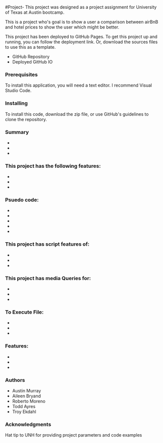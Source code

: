 #Project-
This project was designed as a project assignment for University of Texas at Austin bootcamp.

This is a project who's goal is to show a user a comparison between airBnB and hotel prices to show the user which might be better.

This project has been deployed to GitHub Pages. To get this project up and running, you can follow the deployment link. Or, download the sources files to use this as a template.

- GitHub Repository
- Deployed GitHub IO

### Prerequisites
To install this application, you will need a text editor. I recommend Visual Studio Code.

### Installing
To install this code, download the zip file, or use GitHub's guidelines to clone the repository.

### Summary
-
-
-

### This project has the following features:
-
-
-

### Psuedo code:
- 
- 
- 
- 
- 

### This project has script features of:
-
-
-

### This project has media Queries for:
-
-
-

### To Execute File:
-
-
-

### Features:
-
-
-

### Authors
- Austin Murray
- Aileen Bryand
- Roberto Moreno
- Todd Ayres
- Troy Ekdahl

### Acknowledgments
Hat tip to UNH for providing project parameters and code examples
